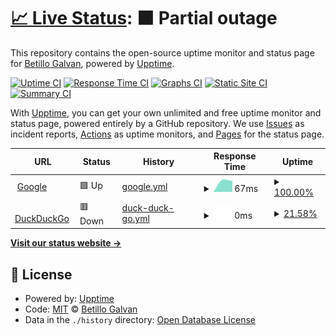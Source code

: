 # [📈 Live Status](https://demo.upptime.js.org): <!--live status--> **🟧 Partial outage**

This repository contains the open-source uptime monitor and status page for [Betillo Galvan](http://0.0.0.0), powered by [Upptime](https://github.com/upptime/upptime).

[![Uptime CI](https://github.com/betillogalvanfbc/upptime/workflows/Uptime%20CI/badge.svg)](https://github.com/betillogalvanfbc/upptime/actions?query=workflow%3A%22Uptime+CI%22)
[![Response Time CI](https://github.com/betillogalvanfbc/upptime/workflows/Response%20Time%20CI/badge.svg)](https://github.com/betillogalvanfbc/upptime/actions?query=workflow%3A%22Response+Time+CI%22)
[![Graphs CI](https://github.com/betillogalvanfbc/upptime/workflows/Graphs%20CI/badge.svg)](https://github.com/betillogalvanfbc/upptime/actions?query=workflow%3A%22Graphs+CI%22)
[![Static Site CI](https://github.com/betillogalvanfbc/upptime/workflows/Static%20Site%20CI/badge.svg)](https://github.com/betillogalvanfbc/upptime/actions?query=workflow%3A%22Static+Site+CI%22)
[![Summary CI](https://github.com/betillogalvanfbc/upptime/workflows/Summary%20CI/badge.svg)](https://github.com/betillogalvanfbc/upptime/actions?query=workflow%3A%22Summary+CI%22)

With [Upptime](https://upptime.js.org), you can get your own unlimited and free uptime monitor and status page, powered entirely by a GitHub repository. We use [Issues](https://github.com/betillogalvanfbc/upptime/issues) as incident reports, [Actions](https://github.com/betillogalvanfbc/upptime/actions) as uptime monitors, and [Pages](https://demo.upptime.js.org) for the status page.

<!--start: status pages-->
<!-- This summary is generated by Upptime (https://github.com/upptime/upptime) -->
<!-- Do not edit this manually, your changes will be overwritten -->
<!-- prettier-ignore -->
| URL | Status | History | Response Time | Uptime |
| --- | ------ | ------- | ------------- | ------ |
| <img alt="" src="https://favicons.githubusercontent.com/www.google.com" height="13"> [Google](https://www.google.com) | 🟩 Up | [google.yml](https://github.com/betillogalvanfbc/upptime/commits/HEAD/history/google.yml) | <details><summary><img alt="Response time graph" src="./graphs/google/response-time-week.png" height="20"> 67ms</summary><br><a href="https://betillogalvanfbc.github.io/upptime/history/google"><img alt="Response time 67" src="https://img.shields.io/endpoint?url=https%3A%2F%2Fraw.githubusercontent.com%2Fbetillogalvanfbc%2Fupptime%2FHEAD%2Fapi%2Fgoogle%2Fresponse-time.json"></a><br><a href="https://betillogalvanfbc.github.io/upptime/history/google"><img alt="24-hour response time 67" src="https://img.shields.io/endpoint?url=https%3A%2F%2Fraw.githubusercontent.com%2Fbetillogalvanfbc%2Fupptime%2FHEAD%2Fapi%2Fgoogle%2Fresponse-time-day.json"></a><br><a href="https://betillogalvanfbc.github.io/upptime/history/google"><img alt="7-day response time 67" src="https://img.shields.io/endpoint?url=https%3A%2F%2Fraw.githubusercontent.com%2Fbetillogalvanfbc%2Fupptime%2FHEAD%2Fapi%2Fgoogle%2Fresponse-time-week.json"></a><br><a href="https://betillogalvanfbc.github.io/upptime/history/google"><img alt="30-day response time 67" src="https://img.shields.io/endpoint?url=https%3A%2F%2Fraw.githubusercontent.com%2Fbetillogalvanfbc%2Fupptime%2FHEAD%2Fapi%2Fgoogle%2Fresponse-time-month.json"></a><br><a href="https://betillogalvanfbc.github.io/upptime/history/google"><img alt="1-year response time 67" src="https://img.shields.io/endpoint?url=https%3A%2F%2Fraw.githubusercontent.com%2Fbetillogalvanfbc%2Fupptime%2FHEAD%2Fapi%2Fgoogle%2Fresponse-time-year.json"></a></details> | <details><summary><a href="https://betillogalvanfbc.github.io/upptime/history/google">100.00%</a></summary><a href="https://betillogalvanfbc.github.io/upptime/history/google"><img alt="All-time uptime 100.00%" src="https://img.shields.io/endpoint?url=https%3A%2F%2Fraw.githubusercontent.com%2Fbetillogalvanfbc%2Fupptime%2FHEAD%2Fapi%2Fgoogle%2Fuptime.json"></a><br><a href="https://betillogalvanfbc.github.io/upptime/history/google"><img alt="24-hour uptime 100.00%" src="https://img.shields.io/endpoint?url=https%3A%2F%2Fraw.githubusercontent.com%2Fbetillogalvanfbc%2Fupptime%2FHEAD%2Fapi%2Fgoogle%2Fuptime-day.json"></a><br><a href="https://betillogalvanfbc.github.io/upptime/history/google"><img alt="7-day uptime 100.00%" src="https://img.shields.io/endpoint?url=https%3A%2F%2Fraw.githubusercontent.com%2Fbetillogalvanfbc%2Fupptime%2FHEAD%2Fapi%2Fgoogle%2Fuptime-week.json"></a><br><a href="https://betillogalvanfbc.github.io/upptime/history/google"><img alt="30-day uptime 100.00%" src="https://img.shields.io/endpoint?url=https%3A%2F%2Fraw.githubusercontent.com%2Fbetillogalvanfbc%2Fupptime%2FHEAD%2Fapi%2Fgoogle%2Fuptime-month.json"></a><br><a href="https://betillogalvanfbc.github.io/upptime/history/google"><img alt="1-year uptime 100.00%" src="https://img.shields.io/endpoint?url=https%3A%2F%2Fraw.githubusercontent.com%2Fbetillogalvanfbc%2Fupptime%2FHEAD%2Fapi%2Fgoogle%2Fuptime-year.json"></a></details>
| <img alt="" src="https://favicons.githubusercontent.com/duckduckgosxswew.com" height="13"> [DuckDuckGo](https://duckduckgosxswew.com) | 🟥 Down | [duck-duck-go.yml](https://github.com/betillogalvanfbc/upptime/commits/HEAD/history/duck-duck-go.yml) | <details><summary><img alt="Response time graph" src="./graphs/duck-duck-go/response-time-week.png" height="20"> 0ms</summary><br><a href="https://betillogalvanfbc.github.io/upptime/history/duck-duck-go"><img alt="Response time 0" src="https://img.shields.io/endpoint?url=https%3A%2F%2Fraw.githubusercontent.com%2Fbetillogalvanfbc%2Fupptime%2FHEAD%2Fapi%2Fduck-duck-go%2Fresponse-time.json"></a><br><a href="https://betillogalvanfbc.github.io/upptime/history/duck-duck-go"><img alt="24-hour response time 0" src="https://img.shields.io/endpoint?url=https%3A%2F%2Fraw.githubusercontent.com%2Fbetillogalvanfbc%2Fupptime%2FHEAD%2Fapi%2Fduck-duck-go%2Fresponse-time-day.json"></a><br><a href="https://betillogalvanfbc.github.io/upptime/history/duck-duck-go"><img alt="7-day response time 0" src="https://img.shields.io/endpoint?url=https%3A%2F%2Fraw.githubusercontent.com%2Fbetillogalvanfbc%2Fupptime%2FHEAD%2Fapi%2Fduck-duck-go%2Fresponse-time-week.json"></a><br><a href="https://betillogalvanfbc.github.io/upptime/history/duck-duck-go"><img alt="30-day response time 0" src="https://img.shields.io/endpoint?url=https%3A%2F%2Fraw.githubusercontent.com%2Fbetillogalvanfbc%2Fupptime%2FHEAD%2Fapi%2Fduck-duck-go%2Fresponse-time-month.json"></a><br><a href="https://betillogalvanfbc.github.io/upptime/history/duck-duck-go"><img alt="1-year response time 0" src="https://img.shields.io/endpoint?url=https%3A%2F%2Fraw.githubusercontent.com%2Fbetillogalvanfbc%2Fupptime%2FHEAD%2Fapi%2Fduck-duck-go%2Fresponse-time-year.json"></a></details> | <details><summary><a href="https://betillogalvanfbc.github.io/upptime/history/duck-duck-go">21.58%</a></summary><a href="https://betillogalvanfbc.github.io/upptime/history/duck-duck-go"><img alt="All-time uptime 21.58%" src="https://img.shields.io/endpoint?url=https%3A%2F%2Fraw.githubusercontent.com%2Fbetillogalvanfbc%2Fupptime%2FHEAD%2Fapi%2Fduck-duck-go%2Fuptime.json"></a><br><a href="https://betillogalvanfbc.github.io/upptime/history/duck-duck-go"><img alt="24-hour uptime 21.58%" src="https://img.shields.io/endpoint?url=https%3A%2F%2Fraw.githubusercontent.com%2Fbetillogalvanfbc%2Fupptime%2FHEAD%2Fapi%2Fduck-duck-go%2Fuptime-day.json"></a><br><a href="https://betillogalvanfbc.github.io/upptime/history/duck-duck-go"><img alt="7-day uptime 21.58%" src="https://img.shields.io/endpoint?url=https%3A%2F%2Fraw.githubusercontent.com%2Fbetillogalvanfbc%2Fupptime%2FHEAD%2Fapi%2Fduck-duck-go%2Fuptime-week.json"></a><br><a href="https://betillogalvanfbc.github.io/upptime/history/duck-duck-go"><img alt="30-day uptime 21.58%" src="https://img.shields.io/endpoint?url=https%3A%2F%2Fraw.githubusercontent.com%2Fbetillogalvanfbc%2Fupptime%2FHEAD%2Fapi%2Fduck-duck-go%2Fuptime-month.json"></a><br><a href="https://betillogalvanfbc.github.io/upptime/history/duck-duck-go"><img alt="1-year uptime 21.58%" src="https://img.shields.io/endpoint?url=https%3A%2F%2Fraw.githubusercontent.com%2Fbetillogalvanfbc%2Fupptime%2FHEAD%2Fapi%2Fduck-duck-go%2Fuptime-year.json"></a></details>

<!--end: status pages-->

[**Visit our status website →**](https://demo.upptime.js.org)

## 📄 License

- Powered by: [Upptime](https://github.com/upptime/upptime)
- Code: [MIT](./LICENSE) © [Betillo Galvan](http://0.0.0.0)
- Data in the `./history` directory: [Open Database License](https://opendatacommons.org/licenses/odbl/1-0/)

